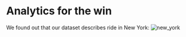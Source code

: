 # Analytics for the win

We found out that our dataset describes ride in New York:
![new_york](https://user-images.githubusercontent.com/72414477/151368199-321441e5-33ad-454f-adf7-cdb9d92d8f24.PNG)



